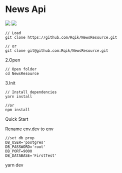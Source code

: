 # __News Api__

<a href="https://www.npmjs.com/"><img src="https://img.shields.io/badge/npm-v8.19.2-blue?style=for-the-badge"></a>
<a href="https://nodejs.org/en/"><img src="https://img.shields.io/badge/node->=18.12.1-ff0062?style=for-the-badge"></a>


```console
// Load
git clone https://github.com/Rqik/NewsResource.git

// or
git clone git@github.com:Rqik/NewsResource.git
```

2.Open

```console
// Open folder
cd NewsResource
```

3.Init

```console
// Install dependencies
yarn install

//or
npm install
```

Quick Start

Rename env.dev to env

```console
//set db prop
DB_USER='postgres'
DB_PASSWORD='root'
DB_PORT=9000
DB_DATABASE='FirstTest'
```

yarn dev
